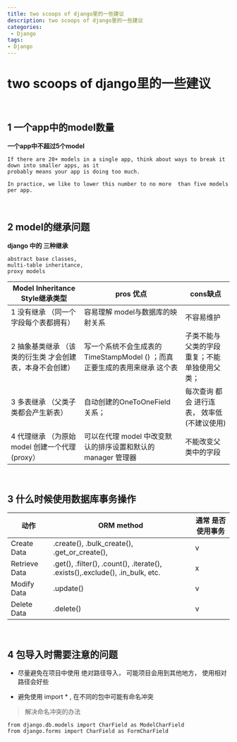 ```yaml
---
title: two scoops of django里的一些建议
description: two scoops of django里的一些建议
categories:
 - Django
tags:
- Django
---
```



# two scoops of django里的一些建议

<br>

##  1  一个app中的model数量

**一个app中不超过5个model**

    If there are 20+ models in a single app, think about ways to break it down into smaller apps, as it
    probably means your app is doing too much. 
    
    In practice, we like to lower this number to no more  than five models per app.



<br>

##  2  model的继承问题


**django 中的 三种继承**

    abstract base classes, 
    multi-table inheritance, 
    proxy models


| Model Inheritance Style继承类型 | pros 优点 | cons缺点 |
| --- | --- | --- |
| 1  没有继承 （同一个字段每个表都拥有） | 容易理解 model与数据库的映射关系 | 不容易维护 |
| 2  抽象基类继承 （该类的衍生类 才会创建表，本身不会创建） | 写一个系统不会生成表的 TimeStampModel () ；而真正要生成的表用来继承 这个表 | 子类不能与父类的字段重复；不能单独使用父类；|
| 3 多表继承 （父类子类都会产生新表） | 自动创建的OneToOneField 关系； | 每次查询 都会 进行连表， 效率低  (不建议使用) |
| 4 代理继承 （为原始 model 创建一个代理(proxy） | 可以在代理 model 中改变默认的排序设置和默认的 manager 管理器 |  不能改变父类中的字段 |


<br>

##  3  什么时候使用数据库事务操作


|  动作 |   ORM method  | 通常 是否使用事务 |
| --- | --- | --- |
| Create Data | .create(), .bulk_create(), .get_or_create(),  | v |
|Retrieve Data | .get(), .filter(), .count(), .iterate(), .exists(),.exclude(), .in_bulk, etc. | x |
|Modify Data | .update() | v |
|Delete Data | .delete() | v |
              
                 
<br>

##  4  包导入时需要注意的问题

- 尽量避免在项目中使用 绝对路径导入， 可能项目会用到其他地方， 使用相对路径会好些
   
- 避免使用  import *  , 在不同的包中可能有命名冲突
    
    
>解决命名冲突的办法  
    
    from django.db.models import CharField as ModelCharField
    from django.forms import CharField as FormCharField
